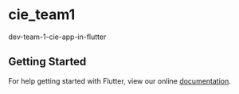 # cie_team1

dev-team-1-cie-app-in-flutter 

## Getting Started

For help getting started with Flutter, view our online
[documentation](https://flutter.io/).

